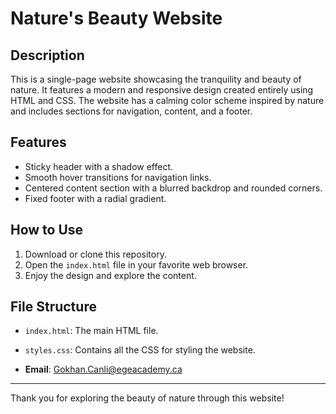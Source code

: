 # Nature's Beauty Website

## Description
This is a single-page website showcasing the tranquility and beauty of nature. It features a modern and responsive design created entirely using HTML and CSS. The website has a calming color scheme inspired by nature and includes sections for navigation, content, and a footer.

## Features

- Sticky header with a shadow effect.
- Smooth hover transitions for navigation links.
- Centered content section with a blurred backdrop and rounded corners.
- Fixed footer with a radial gradient.

## How to Use
1. Download or clone this repository.
2. Open the `index.html` file in your favorite web browser.
3. Enjoy the design and explore the content.

## File Structure
- `index.html`: The main HTML file.
- `styles.css`: Contains all the CSS for styling the website.

- **Email**: Gokhan.Canli@egeacademy.ca

---

Thank you for exploring the beauty of nature through this website!

